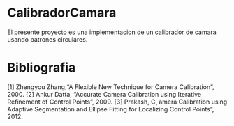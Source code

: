 # CalibradorCamara
El presente proyecto es una implementacion de un calibrador de camara usando patrones circulares.

# Bibliografia
[1] Zhengyou Zhang,“A Flexible New Technique for Camera Calibration”,
2000.
[2] Ankur Datta, “Accurate Camera Calibration using Iterative Refinement
of Control Points”, 2009.
[3] Prakash, C¸ amera Calibration using Adaptive Segmentation and Ellipse
Fitting for Localizing Control Points”, 2012.
